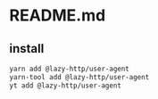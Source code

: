 # README.md

    

## install

```bash
yarn add @lazy-http/user-agent
yarn-tool add @lazy-http/user-agent
yt add @lazy-http/user-agent
```

